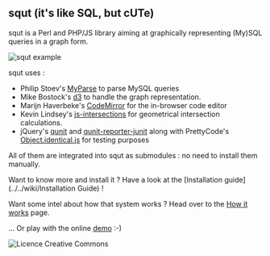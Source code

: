 ## squt (it's like SQL, but cUTe)

squt is a Perl and PHP/JS library aiming at graphically representing (My)SQL queries in a graph form.

![squt example](https://raw.github.com/wiki/ducksmanager/squt/images/squt_example.png)

squt uses :
* Philip Stoev's [MyParse](http://search.cpan.org/~philips/DBIx-MyParse/) to parse MySQL queries
* Mike Bostock's [d3](https://github.com/mbostock/d3.git) to handle the graph representation.
* Marijn Haverbeke's [CodeMirror](https://github.com/marijnh/CodeMirror) for the in-browser code editor
* Kevin Lindsey's [js-intersections](https://github.com/thelonious/js-intersections.git) for geometrical intersection calculations.
* jQuery's [qunit](https://github.com/jquery/qunit.git) and [qunit-reporter-junit](https://github.com/jquery/qunit-reporter-junit.git) along with PrettyCode's [Object.identical.js](https://github.com/prettycode/Object.identical.js.git) for testing purposes

All of them are integrated into squt as submodules : no need to install them manually.


Want to know more and install it ? Have a look at the [Installation guide](../../wiki/Installation Guide) !

Want some intel about how that system works ? Head over to the [How it works](../../wiki/How-it-works) page.

... Or play with the online [demo](http://62.210.239.25//squt/master/front-end/squt.html) :-)

<img alt="Licence Creative Commons" style="border-width:0" src="http://i.creativecommons.org/l/by-sa/3.0/fr/88x31.png" />
